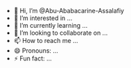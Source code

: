 - 👋 Hi, I’m @Abu-Ababacarine-Assalafiy
- 👀 I’m interested in ...
- 🌱 I’m currently learning ...
- 💞️ I’m looking to collaborate on ...
- 📫 How to reach me ...
- 😄 Pronouns: ...
- ⚡ Fun fact: ...

<!---
Abu-Ababacarine-Assalafiy/Abu-Ababacarine-Assalafiy is a ✨ special ✨ repository because its `README.md` (this file) appears on your GitHub profile.
You can click the Preview link to take a look at your changes.
--->
